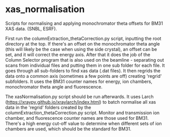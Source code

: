 # xas_normalisation
Scripts for normalising and applying monochromator theta offsets for BM31 XAS data. (SNBL, ESRF).

First run the columnExtraction_thetaCorrection.py script, inputting the root directory at the top. If there's an offset on the monochromator theta angle
(this will likely be the case when using the side crystal), an offset can be set, and it will correct the energy axis. After that it does the job of the 
Column Selector program that is also used on the beamline - separating out scans from individual files and putting them in one sub folder for each file. 
It goes through all sub-folders to find xas data (.dat files). It then regrids the data onto a common axis (sometimes a few points are off) creating 
'regrid' subfolders. It uses the BM31 counter names for energy, ion chambers, monochromator theta angle and fluorescence.

The xasNormalisation.py script should be run afterwards. It uses Larch (https://xraypy.github.io/xraylarch/index.html) to batch normalise all xas data in the 
'regrid' folders created by the columnExtraction_thetaCorrection.py script. Monitor and transmission ion chamber, and fluorescence counter names are those 
used for BM31. There's a high energy cut-off value to determine when different sets of ion chambers are used, which should be the standard for BM31.

